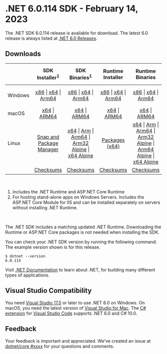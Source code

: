 # .NET 6.0.114 SDK - February 14, 2023

The .NET SDK 6.0.114 release is available for download. The latest 6.0 release is always listed at [.NET 6.0 Releases](../README.md).

## Downloads

|           | SDK Installer<sup>1</sup>                        | SDK Binaries<sup>1</sup>                 | Runtime Installer                                        | Runtime Binaries                                 | ASP.NET Core Runtime           |Windows Desktop Runtime          |
| --------- | :------------------------------------------:     | :----------------------:                 | :---------------------------:                            | :-------------------------:                      | :-----------------:            | :-----------------:            |
| Windows   | [x86][dotnet-sdk-win-x86.exe] \| [x64][dotnet-sdk-win-x64.exe] \| [Arm64][dotnet-sdk-win-arm64.exe] | [x86][dotnet-sdk-win-x86.zip] \| [x64][dotnet-sdk-win-x64.zip] \|  [Arm64][dotnet-sdk-win-arm64.zip] | [x86][dotnet-runtime-win-x86.exe] \| [x64][dotnet-runtime-win-x64.exe] \| [Arm64][dotnet-runtime-win-arm64.exe] | [x86][dotnet-runtime-win-x86.zip] \| [x64][dotnet-runtime-win-x64.zip] \| [Arm64][dotnet-runtime-win-arm64.zip] | [x86][aspnetcore-runtime-win-x86.exe] \| [x64][aspnetcore-runtime-win-x64.exe] \|<br/> [Hosting Bundle][dotnet-hosting-win.exe]<sup>2</sup> | [x86][windowsdesktop-runtime-win-x86.exe] \| [x64][windowsdesktop-runtime-win-x64.exe] \| [Arm64][windowsdesktop-runtime-win-arm64.exe] |
| macOS     | [x64][dotnet-sdk-osx-x64.pkg] \| [ARM64][dotnet-sdk-osx-arm64.pkg] | [x64][dotnet-sdk-osx-x64.tar.gz] \| [ARM64][dotnet-sdk-osx-arm64.tar.gz]  | [x64][dotnet-runtime-osx-x64.pkg] \| [ARM64][dotnet-runtime-osx-arm64.pkg] | [x64][dotnet-runtime-osx-x64.tar.gz] \| [ARM64][dotnet-runtime-osx-arm64.tar.gz]| [x64][aspnetcore-runtime-osx-x64.tar.gz] \| [ARM64][aspnetcore-runtime-osx-arm64.tar.gz] | - |<sup>1</sup>
| Linux     |  [Snap and Package Manager](../install-linux.md)  | [x64][dotnet-sdk-linux-x64.tar.gz] \| [Arm][dotnet-sdk-linux-arm.tar.gz]  \| [Arm64][dotnet-sdk-linux-arm64.tar.gz] \| [Arm32 Alpine][dotnet-sdk-linux-musl-arm.tar.gz]  \| [x64 Alpine][dotnet-sdk-linux-musl-x64.tar.gz] | [Packages (x64)][linux-packages] | [x64][dotnet-runtime-linux-x64.tar.gz] \| [Arm][dotnet-runtime-linux-arm.tar.gz] \| [Arm64][dotnet-runtime-linux-arm64.tar.gz] \| [Arm32 Alpine][dotnet-runtime-linux-musl-arm.tar.gz] \| [Arm64 Alpine][dotnet-runtime-linux-musl-arm64.tar.gz] \| [x64 Alpine][dotnet-runtime-linux-musl-x64.tar.gz]  | [x64][aspnetcore-runtime-linux-x64.tar.gz]<sup>1</sup>  \| [Arm][aspnetcore-runtime-linux-arm.tar.gz]<sup>1</sup> \| [Arm64][aspnetcore-runtime-linux-arm64.tar.gz]<sup>1</sup> \| [x64 Alpine][aspnetcore-runtime-linux-musl-x64.tar.gz] | - | <sup>1</sup> |
|  | [Checksums][checksums-sdk]                             | [Checksums][checksums-sdk]                                      | [Checksums][checksums-runtime]                             | [Checksums][checksums-runtime]  | [Checksums][checksums-runtime]  | [Checksums][checksums-runtime]


</br>

1. Includes the .NET Runtime and ASP.NET Core Runtime
2. For hosting stand-alone apps on Windows Servers. Includes the ASP.NET Core Module for IIS and can be installed separately on servers without installing .NET Runtime.

</br>

The .NET SDK includes a matching updated .NET Runtime. Downloading the Runtime or ASP.NET Core packages is not needed when installing the SDK.

You can check your .NET SDK version by running the following command. The example version shown is for this release.

```console
$ dotnet --version
6.0.114
```

Visit [.NET Documentation](https://docs.microsoft.com/dotnet/core/) to learn about .NET, for building many different types of applications.

## Visual Studio Compatibility

You need [Visual Studio 17.0](https://visualstudio.microsoft.com) or later to use .NET 6.0 on Windows. On macOS, you need the latest version of [Visual Studio for Mac](https://visualstudio.microsoft.com/vs/mac/). The [C# extension](https://code.visualstudio.com/docs/languages/dotnet) for [Visual Studio Code](https://code.visualstudio.com/) supports .NET 6.0 and C# 10.0.

## Feedback

Your feedback is important and appreciated. We've created an issue at [dotnet/core #xxxx](https://github.com/dotnet/core/issues/xxxx) for your questions and comments.

[blob-runtime]: https://dotnetcli.blob.core.windows.net/dotnet/Runtime/
[blob-sdk]: https://dotnetcli.blob.core.windows.net/dotnet/Sdk/
[release-notes]: https://github.com/dotnet/core/blob/main/release-notes/6.0/6.0.14/6.0.114.md

[checksums-runtime]: https://dotnetcli.blob.core.windows.net/dotnet/checksums/6.0.14-sha.txt
[checksums-sdk]: https://dotnetcli.blob.core.windows.net/dotnet/checksums/6.0.14-sha.txt

[linux-install]: https://docs.microsoft.com/dotnet/core/install/linux
[linux-setup]: https://github.com/dotnet/core/blob/main/Documentation/linux-setup.md

[dotnet-blog]:  https://devblogs.microsoft.com/dotnet/february-2023-updates/
[aspnet-blog]: https://devblogs.microsoft.com/dotnet/announcing-asp-net-core-in-net-6/
[maui-blog]: https://devblogs.microsoft.com/dotnet/update-on-dotnet-maui/
[linux-packages]: ../install-linux.md


[//]: # ( Runtime 6.0.14)
[dotnet-runtime-linux-arm.tar.gz]: https://download.visualstudio.microsoft.com/download/pr/f108cccf-0925-4ec3-bb6e-914fd14afc15/e7c38086f49e4f4378774069b6dce9fe/dotnet-runtime-6.0.14-linux-arm.tar.gz
[dotnet-runtime-linux-arm64.tar.gz]: https://download.visualstudio.microsoft.com/download/pr/52cef887-8713-4085-a8e1-57e18d9a8c2c/85f217a96356c6cb3553883585f44625/dotnet-runtime-6.0.14-linux-arm64.tar.gz
[dotnet-runtime-linux-musl-arm.tar.gz]: https://download.visualstudio.microsoft.com/download/pr/77231727-4255-426a-87e9-2ae32faf8dd8/c0a0162b90ec0b2a7011d5606630afcd/dotnet-runtime-6.0.14-linux-musl-arm.tar.gz
[dotnet-runtime-linux-musl-arm64.tar.gz]: https://download.visualstudio.microsoft.com/download/pr/8aa2abd2-c3e5-41b9-93cc-15cd199145da/f762256769da1dd4d389cce8e433e27f/dotnet-runtime-6.0.14-linux-musl-arm64.tar.gz
[dotnet-runtime-linux-musl-x64.tar.gz]: https://download.visualstudio.microsoft.com/download/pr/a416558d-5d08-4e50-b24d-54b5e72260cb/51c1e141a1f9f084437c50270b79baef/dotnet-runtime-6.0.14-linux-musl-x64.tar.gz
[dotnet-runtime-linux-x64.tar.gz]: https://download.visualstudio.microsoft.com/download/pr/bdd6ca22-dd29-4b4d-a9bf-535a04151a39/cd4e2e686ea044729cfa8eab80ba12a9/dotnet-runtime-6.0.14-linux-x64.tar.gz
[dotnet-runtime-osx-arm64.pkg]: https://download.visualstudio.microsoft.com/download/pr/8ac1e071-ea83-452a-83b6-4fe482ed9a51/03a567b5236ea7b11be0b3f901d876b2/dotnet-runtime-6.0.14-osx-arm64.pkg
[dotnet-runtime-osx-arm64.tar.gz]: https://download.visualstudio.microsoft.com/download/pr/d88d581c-66c4-494d-8bea-922886d27a95/9617e9b18e88e1b02fab40c566b480bd/dotnet-runtime-6.0.14-osx-arm64.tar.gz
[dotnet-runtime-osx-x64.pkg]: https://download.visualstudio.microsoft.com/download/pr/9ccb72c6-1ec5-43e3-884a-3af4a625149f/e29c06718dd33cae7efeb4cb817e620d/dotnet-runtime-6.0.14-osx-x64.pkg
[dotnet-runtime-osx-x64.tar.gz]: https://download.visualstudio.microsoft.com/download/pr/c25fd07e-9ebe-4bef-b53e-8fab7e3cfe0d/87dcc85e499fe8ec272819734822412d/dotnet-runtime-6.0.14-osx-x64.tar.gz
[dotnet-runtime-win-arm64.exe]: https://download.visualstudio.microsoft.com/download/pr/affde4e0-2933-4982-a410-8ee5e3ebd954/8013d4d3f8de2e090dacacbbf9094cde/dotnet-runtime-6.0.14-win-arm64.exe
[dotnet-runtime-win-arm64.zip]: https://download.visualstudio.microsoft.com/download/pr/89b9c572-17d6-47de-87fd-2641f3232d48/3aa6f206df9f6002c0ca73e78902ce34/dotnet-runtime-6.0.14-win-arm64.zip
[dotnet-runtime-win-x64.exe]: https://download.visualstudio.microsoft.com/download/pr/cdd7a605-be77-47fe-a8ac-d982c8e5d692/c8abed93d34b110b4f3d3254e56de254/dotnet-runtime-6.0.14-win-x64.exe
[dotnet-runtime-win-x64.zip]: https://download.visualstudio.microsoft.com/download/pr/c40ed64b-5501-4096-9b51-4b41e0fc26d1/86f7e0cbd77df3ab48db9a6c43b70c75/dotnet-runtime-6.0.14-win-x64.zip
[dotnet-runtime-win-x86.exe]: https://download.visualstudio.microsoft.com/download/pr/36ba8cdf-e5c2-4ab8-96e7-e7133f0517dd/e63c28b38f8896298544263469e9f285/dotnet-runtime-6.0.14-win-x86.exe
[dotnet-runtime-win-x86.zip]: https://download.visualstudio.microsoft.com/download/pr/34101dc8-fcee-4458-aa78-cd888cefd8aa/6bc30a5199bfd75da51bdfa23a17239e/dotnet-runtime-6.0.14-win-x86.zip

[//]: # ( WindowsDesktop 6.0.14)
[windowsdesktop-runtime-win-arm64.exe]: https://download.visualstudio.microsoft.com/download/pr/55813168-b54b-456f-91df-e0aace414af9/770cd0e0d68e6757cd56c0fd14dbf5f7/windowsdesktop-runtime-6.0.14-win-arm64.exe
[windowsdesktop-runtime-win-arm64.zip]: https://download.visualstudio.microsoft.com/download/pr/10a889ac-b978-402d-bb4d-85847e881d02/2f4f2d099819b82275f289fad7a1beee/windowsdesktop-runtime-6.0.14-win-arm64.zip
[windowsdesktop-runtime-win-x64.exe]: https://download.visualstudio.microsoft.com/download/pr/035efed3-6386-4e1d-bcbc-384a20ebf47e/abfbea2303e0ce9cb15d430314e5858f/windowsdesktop-runtime-6.0.14-win-x64.exe
[windowsdesktop-runtime-win-x64.zip]: https://download.visualstudio.microsoft.com/download/pr/e5631431-f761-449b-8b5c-7c72e1734b2e/4e058f3236704fc77045b0d44e0ff2f6/windowsdesktop-runtime-6.0.14-win-x64.zip
[windowsdesktop-runtime-win-x86.exe]: https://download.visualstudio.microsoft.com/download/pr/e66c97f8-3ca5-4cbc-aaf8-77079b21f41f/3ce8574df28f49d85091b1af758eccb7/windowsdesktop-runtime-6.0.14-win-x86.exe
[windowsdesktop-runtime-win-x86.zip]: https://download.visualstudio.microsoft.com/download/pr/864767b1-74e4-429e-af08-b493880f6b29/d6be6fe52135de4c7d88a8b98955a4c2/windowsdesktop-runtime-6.0.14-win-x86.zip

[//]: # ( ASP 6.0.14)
[aspnetcore-runtime-linux-arm.tar.gz]: https://download.visualstudio.microsoft.com/download/pr/4fac9144-1998-4d99-8000-6f8c8a19e9a3/3d722a6e310cf82c898f91138971be5b/aspnetcore-runtime-6.0.14-linux-arm.tar.gz
[aspnetcore-runtime-linux-arm64.tar.gz]: https://download.visualstudio.microsoft.com/download/pr/10762208-8896-423a-b7f3-5084c7548ce7/620af5c42e5a4087478890294dbe39fb/aspnetcore-runtime-6.0.14-linux-arm64.tar.gz
[aspnetcore-runtime-linux-musl-arm.tar.gz]: https://download.visualstudio.microsoft.com/download/pr/88f2261f-462f-4a3e-9c75-b624630c85fe/971ac2be0cd3b951a5fa382ecfd52273/aspnetcore-runtime-6.0.14-linux-musl-arm.tar.gz
[aspnetcore-runtime-linux-musl-arm64.tar.gz]: https://download.visualstudio.microsoft.com/download/pr/4fcfdff9-dc1e-4e24-b791-53567eee30ab/0e0ae255b4fb9fd3294128cb9d20d533/aspnetcore-runtime-6.0.14-linux-musl-arm64.tar.gz
[aspnetcore-runtime-linux-musl-x64.tar.gz]: https://download.visualstudio.microsoft.com/download/pr/f67fc9ad-89b8-4cdb-9a57-f8edd4f476e8/a5e8d5aa74a3abf3f504552571e58544/aspnetcore-runtime-6.0.14-linux-musl-x64.tar.gz
[aspnetcore-runtime-linux-x64.tar.gz]: https://download.visualstudio.microsoft.com/download/pr/092f7e69-2e23-40b3-8f36-628d25ac7109/4995e4e141b26ea049163af84592222c/aspnetcore-runtime-6.0.14-linux-x64.tar.gz
[aspnetcore-runtime-osx-arm64.tar.gz]: https://download.visualstudio.microsoft.com/download/pr/e5afea43-c8ce-4876-8dad-efb09033baab/2b49d236aa076a9934381d9f7db88738/aspnetcore-runtime-6.0.14-osx-arm64.tar.gz
[aspnetcore-runtime-osx-x64.tar.gz]: https://download.visualstudio.microsoft.com/download/pr/80906b59-d713-4d5f-ae1b-32823ff1aa0b/6ac94e7a5652c33595f393d4941c57d1/aspnetcore-runtime-6.0.14-osx-x64.tar.gz
[aspnetcore-runtime-win-arm64.zip]: https://download.visualstudio.microsoft.com/download/pr/18902588-5c3a-40f5-917f-c6aad61af2b4/69f4743586281fd51bb9c0db282f6759/aspnetcore-runtime-6.0.14-win-arm64.zip
[aspnetcore-runtime-win-x64.exe]: https://download.visualstudio.microsoft.com/download/pr/95355fd2-12e2-4a03-b7ef-deff884e040b/a1070d778070557ef3a49eeaac524670/aspnetcore-runtime-6.0.14-win-x64.exe
[aspnetcore-runtime-win-x64.zip]: https://download.visualstudio.microsoft.com/download/pr/35bc5004-3fa9-414d-b262-5826325e1d6c/b67fe9bb5331ec19c8ac63d7c073d54f/aspnetcore-runtime-6.0.14-win-x64.zip
[aspnetcore-runtime-win-x86.exe]: https://download.visualstudio.microsoft.com/download/pr/f7e263ac-64e0-41a6-b6b3-eca6a8ff193b/e8ca4e4568fccaf82d8081ddb9a3e18f/aspnetcore-runtime-6.0.14-win-x86.exe
[aspnetcore-runtime-win-x86.zip]: https://download.visualstudio.microsoft.com/download/pr/c9a46a47-1193-4ca5-9f77-d9f72d369f8d/56ccbe471ea26c98dd302a57f34104bb/aspnetcore-runtime-6.0.14-win-x86.zip
[dotnet-hosting-win.exe]: https://download.visualstudio.microsoft.com/download/pr/321a2352-a7aa-492a-bd0d-491a963de7cc/6d17be7b07b8bc22db898db0ff37a5cc/dotnet-hosting-6.0.14-win.exe


[//]: # ( SDK 6.0.114)
[dotnet-sdk-linux-arm.tar.gz]: https://download.visualstudio.microsoft.com/download/pr/839f7bad-28d3-4645-8e42-8112093df845/4e9f114f0c214cdc243ac9240e087b68/dotnet-sdk-6.0.114-linux-arm.tar.gz
[dotnet-sdk-linux-arm64.tar.gz]: https://download.visualstudio.microsoft.com/download/pr/fd730624-d398-4aa9-b9f7-3038bfddd80c/7288ac8f22c447b8948925d003216d69/dotnet-sdk-6.0.114-linux-arm64.tar.gz
[dotnet-sdk-linux-musl-arm.tar.gz]: https://download.visualstudio.microsoft.com/download/pr/26af434f-50e7-4be9-95fd-8e3148e7986d/81d42a730c5a04a787e10129ce60bea3/dotnet-sdk-6.0.114-linux-musl-arm.tar.gz
[dotnet-sdk-linux-musl-arm64.tar.gz]: https://download.visualstudio.microsoft.com/download/pr/efa07733-ea75-4e1f-b7c0-ad9fd318e483/ca03118389cbd5f3acb7139b4c408a4f/dotnet-sdk-6.0.114-linux-musl-arm64.tar.gz
[dotnet-sdk-linux-musl-x64.tar.gz]: https://download.visualstudio.microsoft.com/download/pr/44e862c6-ce0b-4ecd-9995-28aaf67ea725/9ec3fa827bdc85d663d7491e942573ca/dotnet-sdk-6.0.114-linux-musl-x64.tar.gz
[dotnet-sdk-linux-x64.tar.gz]: https://download.visualstudio.microsoft.com/download/pr/c60f2fef-5b5e-4701-827b-d448b396a056/f5691d9f19da371d0150100233d478f5/dotnet-sdk-6.0.114-linux-x64.tar.gz
[dotnet-sdk-osx-arm64.pkg]: https://download.visualstudio.microsoft.com/download/pr/c613a8b0-a30b-4a16-b834-4eab89912910/229fb3959fc0a616e721d239bf4d07dc/dotnet-sdk-6.0.114-osx-arm64.pkg
[dotnet-sdk-osx-arm64.tar.gz]: https://download.visualstudio.microsoft.com/download/pr/0becdff6-ded8-48a4-9af6-6b561804a946/b0b045cef72a2a5fbf7a5a1c028572e0/dotnet-sdk-6.0.114-osx-arm64.tar.gz
[dotnet-sdk-osx-x64.pkg]: https://download.visualstudio.microsoft.com/download/pr/6ddfd7a6-d5d8-44bc-9d9c-4b0ca750e990/80aafa8f957a17a0bc9c15828c04f91f/dotnet-sdk-6.0.114-osx-x64.pkg
[dotnet-sdk-osx-x64.tar.gz]: https://download.visualstudio.microsoft.com/download/pr/99d8402c-6f5d-433f-a373-704635157311/ab814ae484c7e6952d93a2ea90c5ced5/dotnet-sdk-6.0.114-osx-x64.tar.gz
[dotnet-sdk-win-arm64.exe]: https://download.visualstudio.microsoft.com/download/pr/606705c0-5b40-4841-acaa-86e6e1e5bc06/5b3abc64d78a90a7c7d02d5cc3d1b9ab/dotnet-sdk-6.0.114-win-arm64.exe
[dotnet-sdk-win-arm64.zip]: https://download.visualstudio.microsoft.com/download/pr/ad19f3be-6a7c-4b7f-9a2e-6d3bfb4e3c74/002ed45411634d8d120bb1d0ff3e54f4/dotnet-sdk-6.0.114-win-arm64.zip
[dotnet-sdk-win-x64.exe]: https://download.visualstudio.microsoft.com/download/pr/5295f16c-2ab4-4e31-9f00-489e81ce87ca/8a2c778bbfb08e640229b650214ff6dd/dotnet-sdk-6.0.114-win-x64.exe
[dotnet-sdk-win-x64.zip]: https://download.visualstudio.microsoft.com/download/pr/f347fc2d-df11-4843-9cb4-b77870f152df/1583ab213e0e3ba8ef1ad6388c462d79/dotnet-sdk-6.0.114-win-x64.zip
[dotnet-sdk-win-x86.exe]: https://download.visualstudio.microsoft.com/download/pr/18c9d20e-70b3-49a4-a60c-ef184b492f3f/a624eb3b11fdf2d8efeda4efcf583d14/dotnet-sdk-6.0.114-win-x86.exe
[dotnet-sdk-win-x86.zip]: https://download.visualstudio.microsoft.com/download/pr/76382370-1c3c-4512-9295-f038746658e6/6f9782db8771bbd1af9e3893a2b69e6b/dotnet-sdk-6.0.114-win-x86.zip

